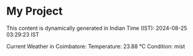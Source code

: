 # My Project

This content is dynamically generated in Indian Time (IST): 2024-08-25 03:29:23 IST


Current Weather in Coimbatore:
Temperature: 23.88 °C
Condition: mist

